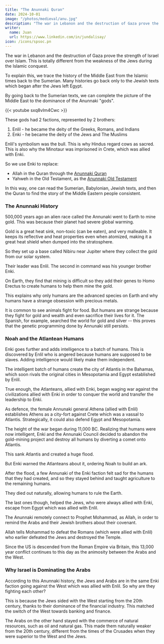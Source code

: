 ```yaml
---
title: "The Anunnaki Quran"
date: 2024-10-01
image: "/photos/medieval/anu.jpg"
description: "The war in Lebanon and the destruction of Gaza prove the strength of Israel over Islam"
writer:
  name: Juan
  url: https://www.linkedin.com/in/jundalisay/
icon: /icons/spsoc.pn
---
```



The war in Lebanon and the destruction of Gaza prove the strength of Israel over Islam. This is totally different from the weakness of the Jews during the Islamic conquest. 

To explain this, we trace the history of the Middle East from the Islamic times back to the Sumerian. Many histories go back only to the Jewish texts which began after the Jews left Egypt. 

By going back to the Sumerian texts, we can complete the picture of the Middle East to the dominance of the Anunnaki "gods". 

{{< youtube sxq8vIm4Cwc >}}


These gods had 2 factions, represented by 2 brothers:

1. Enlil - he became the deity of the Greeks, Romans, and Indians
2. Enki - he became the deity of the Jews and The Muslims

Enlil's symbolism was the bull. This is why Hindus regard cows as sacred. This is also why the Minotaur was imprisoned in Crete, which was allied with Enki. 

So we use Enki to replace:
- Allah in the Quran through the [Anunnaki Quran](/research/mohammad/quran/sura-002a/)
- Yahweh in the Old Testament, as the [Anunnaki Old Testament](/research/ancient/jewish)

In this way, one can read the Sumerian, Babylonian, Jewish texts, and then the Quran to find the story of the Middle Eastern people consistent. 


### The Anunnaki History

<!-- While trying to update my Maharlika book, I wanted to prove that the Austronesians came from a land mass east of Taiwan that sunk. But the only information that I could find was about Atlantis which is on the other side of the globe. 

So I ended up looking into Atlantis instead, based on the Sumerian texts.  -->

500,000 years ago an alien race called the Annunaki went to Earth to mine gold. This was because their planet had severe global warming. 

Gold is a great heat sink, non-toxic (can be eaten), and very malleable. It keeps its reflective and heat properties even when atomized, making it a great heat shield when dumped into the stratosphere.

So they set up a base called Nibiru near Jupiter where they collect the gold from our solar system.

Their leader was Enlil. The second in command was his younger brother Enki. 

On Earth, they find that mining is difficult so they add their genes to Homo Erectus to create humans to help them mine the gold. 

This explains why only humans are the advanced species on Earth and why humans have a strange obsession with precious metals. 

It is common to see animals fight for food. But humans are strange because they fight for gold and wealth and even sacrifice their lives for it. The Spanish, for example, searched the world for gold and silver -- this proves that the genetic programming done by Annunaki still persists. 


### Noah and the Atlantean Humans

Enki goes further and adds intelligence to a batch of humans. This is discovered by Enlil who is angered because humans are supposed to be slaves. Adding intelligence would likely make them independent. 

The intelligent batch of humans create the city of Atlantis in the Bahamas, which soon rivals the original cities in Mesopotamia and Egypt established by Enlil. 

True enough, the Atlanteans, allied with Enki, began waging war against the civilizations allied with Enki in order to conquer the world and transfer the leadership to Enki.    

As defence, the female Annunaki general Athena (allied with Enlil) establishes Athens as a city-fort against Crete which was a vassal to Atlantis. Strategically, it could also defend Egypt and Mesopotamia. 

The height of the war began during 11,000 BC. Realizing that humans were now intelligent, Enki and the Annunaki Council decided to abandon the gold-mining project and destroy all humans by diverting a comet onto Atlantis.

This sank Atlantis and created a huge flood. 

But Enki warned the Atlanteans about it, ordering Noah to build an ark.

After the flood, a few Annunaki of the Enki faction felt sad for the humans that they had created, and so they stayed behind and taught agriculture to the remaining humans. 

They died out naturally, allowing humans to rule the Earth. 

The last ones though, helped the Jews, who were always allied with Enki, escape from Egypt which was allied with Enlil.

The Anunnaki remotely connect to Prophet Mohammad, as Allah, in order to remind the Arabs and their Jewish brothers about their covenant. 

Allah tells Mohammad to defeat the Romans (which were allied with Enlil) who earlier defeated the Jews and destroyed the Temple.

Since the US is descended from the Roman Empire via Britain, this 13,000 year conflict continues to this day as the animosity between the Arabs and the West.  


### Why Israel is Dominating the Arabs

According to this Anunnaki history, the Jews and Arabs are in the same Enki faction going against the West which was allied with Enlil. So why are they fighting each other?  

<!-- But Enlil was the proper leader of the Anunnaki on Earth. This is why he is naturally superior to Enki.  -->

This is because the Jews sided with the West starting from the 20th century, thanks to their dominance of the financial industry. This matched the switch of the West towards banking and finance.  

The Arabs on the other hand stayed with the commerce of natural resources, such as oil and natural gas. This made them naturally weaker from the 20th century, different from the times of the Crusades when they were superior to the West and the Jews. 


<!-- Chapter | Topic | Enki? 
--- | --- | ---
2 | Adam, Jews, Abraham | Yes
2f | Rules on Food, Prayer direction | No
2g | fasting | No
2h | Jihad war | No
2i | Rules on Intoxicants, Menstruation, and Sex | No
2j | Divorce | No
2k | David Goliath | No
2l | charity, debt | No
3a | Imran | Yes
3b | 
5
6
7
8
9
10
43a | Creation | Yes 
44a | Creation | Yes  -->